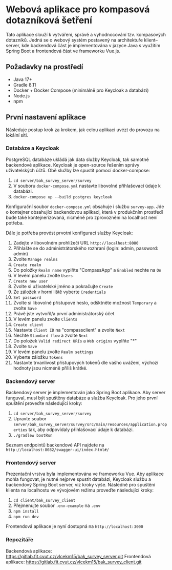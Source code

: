 # Webová aplikace pro kompasová dotazníková šetření

Tato aplikace slouží k vytváření, správě a vyhodnocování tzv. kompasových dotazníků. 
Jedná se o webový systém postavený na architektuře klient–server, kde backendová část 
je implementována v jazyce Java s využitím Spring Boot a frontendová část ve frameworku 
Vue.js.

## Požadavky na prostředí
- Java 17+
- Gradle 8.11
- Docker + Docker Compose (minimálně pro Keycloak a databázi)
- Node.js
- npm

## První nastavení aplikace

Následuje postup krok za krokem, jak celou aplikaci uvézt do provozu na lokální síti.

### Databáze a Keycloak

PostgreSQL databáze ukládá jak data služby Keycloak, tak samotné backendové aplikace.
Keycloak je open-source řešením správy uživatelských účtů. Obě služby lze spustit pomocí docker-compose:

1. `cd server/bak_survey_server/survey`
2. V souboru `docker-compose.yml` nastavte libovolné přihlašovací údaje k databázi.
3. `docker-compose up --build postgres keycloak`

Konfigurační soubor `docker-compose.yml` obsahuje i službu `survey-app`. Jde o kontejner obsahující
backendovou aplikaci, která v produkčním prostředí bude také kontejnerizovaná, nicméně pro zprovoznění
na localhost není potřeba.

Dále je potřeba provést prvotní konfiguraci služby Keycloak:

1. Zadejte v libovolném prohlížeči URL `http://localhost:8080`
2. Přihlašte se do administrátorského rozhraní (login: admin, password: admin)
3. Zvolte `Manage realms`
4. `Create realm`
5. Do položky `Realm name` vyplňte "CompassApp" a `Enabled` nechte na `On`
6. V levém panelu zvolte `Users`
7. `Create new user`
8. Zvolte si uživatelské jméno a pokračujte `Create`
9. Ze záložek v horní liště vyberte `Credentials`
10. `Set password`
11. Zvolte si libovolné přístupové heslo, odšktněte možnost `Temporary` a zvolte `Save`
12. Právě jste vytvořil/a první administrátorský účet
13. V levém panelu zvolte `Clients`
14. `Create client`
15. Nastavte `Client ID` na "compassclient" a zvolte `Next`
16. Nechte `Standard flow` a zvolte `Next`
17. Do položek `Valid redirect URIs` a `Web origins` vyplňte "*"
18. Zvolte `Save`
19. V levém panelu zvolte `Realm settings`
20. Vyberte záložku `Tokens`
21. Nastavte trvanlivost přístupových tokenů dle vašho uvážení, výchozí hodnoty jsou nicméně příliš krátké.

### Backendový server

Backendový server je implementován jako Spring Boot aplikace. 
Aby server funguval, musí být spuštěny databáze a služba Keycloak. Pro jeho první spuštění proveďte následující kroky:

1. `cd server/bak_survey_server/survey`
2. Upravte soubor `server/bak_survey_server/survey/src/main/resources/application.properties` tak, aby odpovídaly přihlašovací údaje k databázi.
3. `./gradlew bootRun`

Seznam endpointů backendové API najdete na `http://localhost:8082/swagger-ui/index.html#/`

### Frontendový server

Prezentační vrstva byla implementována ve frameworku Vue. Aby aplikace mohla fungovat, je nutné nejprve spustit
databázi, Keycloak službu a backendový Spring Boot server, viz kroky výše. Následně pro spuštění klienta na
localhostu ve vývojovém režimu proveďte následující kroky:

1. `cd client/bak_survey_client`
2. Přejmenujte soubor `.env-example` na `.env`
3. `npm install`
4. `npm run dev`

Frontendová aplikace je nyní dostupná na `http://localhost:3000`

### Repozitáře
Backendová aplikace: https://gitlab.fit.cvut.cz/vlcekm15/bak_survey_server.git
Frontendová aplikace: https://gitlab.fit.cvut.cz/vlcekm15/bak_survey_client.git
